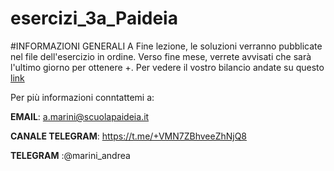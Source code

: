 # esercizi_3a_Paideia
#INFORMAZIONI GENERALI
A Fine lezione, le soluzioni verranno pubblicate nel file dell'esercizio in ordine.
Verso fine mese, verrete avvisati che sarà l'ultimo giorno per ottenere +.
Per vedere il vostro bilancio andate su questo [link](https://docs.google.com/spreadsheets/d/1VPx-h6zzcSLt8amIA7IH8k5WZe1leSiVrwQbeCTM3Dk/edit?usp=sharing)

Per più informazioni conntattemi a:

**EMAIL**: a.marini@scuolapaideia.it

**CANALE TELEGRAM**: https://t.me/+VMN7ZBhveeZhNjQ8

**TELEGRAM** :@marini_andrea
